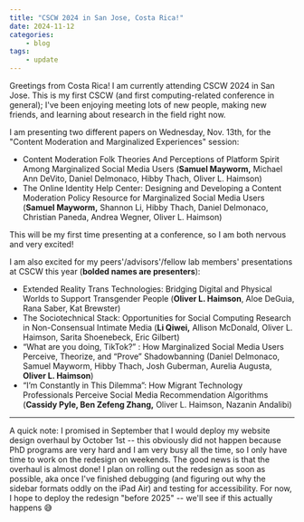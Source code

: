 ```yaml
---
title: "CSCW 2024 in San Jose, Costa Rica!"
date: 2024-11-12
categories:
    - blog
tags:
    - update
---
```


Greetings from Costa Rica! I am currently attending CSCW 2024 in San Jose. This is my first CSCW (and first computing-related conference in general); I've been enjoying meeting lots of new people, making new friends, and learning about research in the field right now. 

I am presenting two different papers on Wednesday, Nov. 13th, for the "Content Moderation and Marginalized Experiences" session: 

- Content Moderation Folk Theories And Perceptions of Platform Spirit Among Marginalized Social Media Users (**Samuel Mayworm,** Michael Ann DeVito, Daniel Delmonaco, Hibby Thach, Oliver L. Haimson)
- The Online Identity Help Center: Designing and Developing a Content Moderation Policy Resource for Marginalized Social Media Users (**Samuel Mayworm,** Shannon Li, Hibby Thach, Daniel Delmonaco, Christian Paneda, Andrea Wegner, Oliver L. Haimson)

This will be my first time presenting at a conference, so I am both nervous and very excited!

I am also excited for my peers'/advisors'/fellow lab members' presentations at CSCW this year (**bolded names are presenters**):

- Extended Reality Trans Technologies: Bridging Digital and Physical Worlds to Support Transgender People (**Oliver L. Haimson**, Aloe DeGuia, Rana Saber, Kat Brewster)
- The Sociotechnical Stack: Opportunities for Social Computing Research in Non-Consensual Intimate Media (**Li Qiwei,** Allison McDonald, Oliver L. Haimson, Sarita Shoenebeck, Eric Gilbert)
- “What are you doing, TikTok?” : How Marginalized Social Media Users Perceive, Theorize, and “Prove” Shadowbanning (Daniel Delmonaco, Samuel Mayworm, Hibby Thach, Josh Guberman, Aurelia Augusta, **Oliver L. Haimson**)
- “I’m Constantly in This Dilemma”: How Migrant Technology Professionals Perceive Social Media Recommendation Algorithms (**Cassidy Pyle, Ben Zefeng Zhang,** Oliver L. Haimson, Nazanin Andalibi)

---
A quick note: I promised in September that I would deploy my website design overhaul by October 1st -- this obviously did not happen because PhD programs are very hard and I am very busy all the time, so I only have time to work on the redesign on weekends. The good news is that the overhaul is almost done! I plan on rolling out the redesign as soon as possible, aka once I've finished debugging (and figuring out why the sidebar formats oddly on the iPad Air) and testing for accessibility. For now, I hope to deploy the redesign "before 2025" -- we'll see if this actually happens 😅
